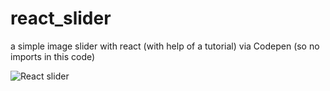# react_slider
a simple image slider with react (with help of a tutorial) via Codepen (so no imports in this code)

![React slider](https://docs.google.com/uc?export=download&id=15Q9FutbAMbwxTmBlbMg3GmOIGL1FEqcM)
